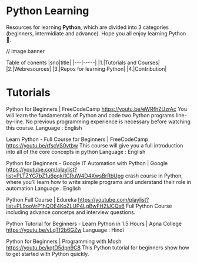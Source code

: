 # Python Learning

Resources for learning **Python**, which are divided into 3 categories (beginners, intermidiate and advance).
Hope you all enjoy learning Python 🐍.

// image banner

Table of conents
|sno|title|
|---|-----|
|1.|Tutorials and Courses|
|2.|Webresources|
|3.|Repos for learning Python|
|4.|Contribution|

# Tutorials

Python for Beginners | FreeCodeCamp
https://youtu.be/eWRfhZUzrAc
You will learn the fundamentals of Python and code two Python programs line-by-line. No previous programming experience is necessary before watching this course.
Language : English

Learn Python - Full Course for Beginners | FreeCodeCamp 
https://youtu.be/rfscVS0vtbw
This course will give you a full introduction into all of the core concepts in python
Language : English

Python for Beginners - Google IT Automation with Python | Google 
https://youtube.com/playlist?list=PLTZYG7bZ1u6pqki1CRuW4D4XwsBrRbUpg
crash course in Python, where you’ll learn how to write simple programs and understand their role in automation
Language : English

Python Full Course | Edureka
https://youtube.com/playlist?list=PL9ooVrP1hQOE4KoZLUP4LgBwFH2IJCQs6
Full Python Course including advance concetps and interview questions.

Python Tutorial for Beginners - Learn Python in 1.5 Hours | Apna College
https://youtu.be/vLqTf2b6GZw
Language : Hindi


Python for Beginners | Programming with Mosh
https://youtu.be/kqtD5dpn9C8
This Python tutorial for beginners show how to get started with Python quickly. 
